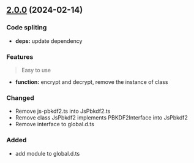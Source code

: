 ## [2.0.0](hhttps://github.com/xkid1/js-pbkdf2/compare/v1.1.5...v2.0.0) (2024-02-14)


### Code spliting

* **deps:** update dependency
  
### Features

>  Easy to use

* **function:** encrypt and decrypt, remove the instance of class

### Changed
 - Remove js-pbkdf2.ts into JsPbkdf2.ts
 - Remove class JsPbkdf2 implements PBKDF2Interface into JsPbkdf2
 - Remove interface to global.d.ts
    

### Added
 - add module to global.d.ts
